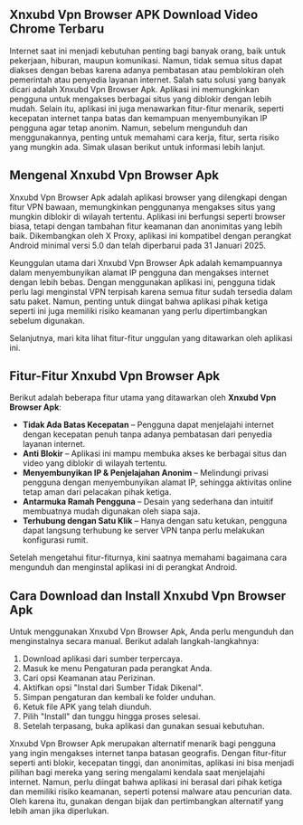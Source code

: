 ## Xnxubd Vpn Browser APK Download Video Chrome Terbaru

Internet saat ini menjadi kebutuhan penting bagi banyak orang, baik untuk pekerjaan, hiburan, maupun komunikasi. Namun, tidak semua situs dapat diakses dengan bebas karena adanya pembatasan atau pemblokiran oleh pemerintah atau penyedia layanan internet. Salah satu solusi yang banyak dicari adalah Xnxubd Vpn Browser Apk. Aplikasi ini memungkinkan pengguna untuk mengakses berbagai situs yang diblokir dengan lebih mudah. Selain itu, aplikasi ini juga menawarkan fitur-fitur menarik, seperti kecepatan internet tanpa batas dan kemampuan menyembunyikan IP pengguna agar tetap anonim. Namun, sebelum mengunduh dan menggunakannya, penting untuk memahami cara kerja, fitur, serta risiko yang mungkin ada. Simak ulasan berikut untuk informasi lebih lanjut.

## Mengenal Xnxubd Vpn Browser Apk

Xnxubd Vpn Browser Apk adalah aplikasi browser yang dilengkapi dengan fitur VPN bawaan, memungkinkan penggunanya mengakses situs yang mungkin diblokir di wilayah tertentu. Aplikasi ini berfungsi seperti browser biasa, tetapi dengan tambahan fitur keamanan dan anonimitas yang lebih baik. Dikembangkan oleh X Proxy, aplikasi ini kompatibel dengan perangkat Android minimal versi 5.0 dan telah diperbarui pada 31 Januari 2025.

Keunggulan utama dari Xnxubd Vpn Browser Apk adalah kemampuannya dalam menyembunyikan alamat IP pengguna dan mengakses internet dengan lebih bebas. Dengan menggunakan aplikasi ini, pengguna tidak perlu lagi menginstal VPN terpisah karena semua fitur sudah tersedia dalam satu paket. Namun, penting untuk diingat bahwa aplikasi pihak ketiga seperti ini juga memiliki risiko keamanan yang perlu dipertimbangkan sebelum digunakan.

Selanjutnya, mari kita lihat fitur-fitur unggulan yang ditawarkan oleh aplikasi ini.

## Fitur-Fitur Xnxubd Vpn Browser Apk

Berikut adalah beberapa fitur utama yang ditawarkan oleh **Xnxubd Vpn Browser Apk**:

- **Tidak Ada Batas Kecepatan** – Pengguna dapat menjelajahi internet dengan kecepatan penuh tanpa adanya pembatasan dari penyedia layanan internet.
- **Anti Blokir** – Aplikasi ini mampu membuka akses ke berbagai situs dan video yang diblokir di wilayah tertentu.
- **Menyembunyikan IP & Penjelajahan Anonim** – Melindungi privasi pengguna dengan menyembunyikan alamat IP, sehingga aktivitas online tetap aman dari pelacakan pihak ketiga.
- **Antarmuka Ramah Pengguna** – Desain yang sederhana dan intuitif membuatnya mudah digunakan oleh siapa saja.
- **Terhubung dengan Satu Klik** – Hanya dengan satu ketukan, pengguna dapat langsung terhubung ke server VPN tanpa perlu melakukan konfigurasi rumit.

Setelah mengetahui fitur-fiturnya, kini saatnya memahami bagaimana cara mengunduh dan menginstal aplikasi ini di perangkat Android.

## Cara Download dan Install Xnxubd Vpn Browser Apk

Untuk menggunakan Xnxubd Vpn Browser Apk, Anda perlu mengunduh dan menginstalnya secara manual. Berikut adalah langkah-langkahnya:

1. Download aplikasi dari sumber terpercaya.
2. Masuk ke menu Pengaturan pada perangkat Anda.
3. Cari opsi Keamanan atau Perizinan.
4. Aktifkan opsi "Instal dari Sumber Tidak Dikenal".
5. Simpan pengaturan dan kembali ke folder unduhan.
6. Ketuk file APK yang telah diunduh.
7. Pilih "Install" dan tunggu hingga proses selesai.
8. Setelah terpasang, buka aplikasi dan gunakan sesuai kebutuhan.

Xnxubd Vpn Browser Apk merupakan alternatif menarik bagi pengguna yang ingin mengakses internet tanpa batasan geografis. Dengan fitur-fitur seperti anti blokir, kecepatan tinggi, dan anonimitas, aplikasi ini bisa menjadi pilihan bagi mereka yang sering mengalami kendala saat menjelajahi internet. Namun, perlu diingat bahwa aplikasi ini berasal dari pihak ketiga dan memiliki risiko keamanan, seperti potensi malware atau pencurian data. Oleh karena itu, gunakan dengan bijak dan pertimbangkan alternatif yang lebih aman jika diperlukan.
